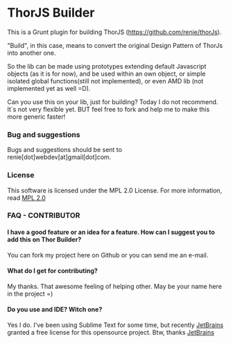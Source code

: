 ThorJS Builder
======

This is a Grunt plugin for building ThorJS (https://github.com/renie/thorJs).

"Build", in this case, means to convert the original Design Pattern of ThorJs
into another one.

So the lib can be made using prototypes extending default Javascript objects (as it is for now),
and be used within an own object, or simple isolated global functions(still not implemented),
or even AMD lib (not implemented yet as well =D).

Can you use this on your lib, just for building?
Today I do not recommend. It`s not very flexible yet.
BUT feel free to fork and help me to make this more generic faster!



### Bug and suggestions
Bugs and suggestions should be sent to renie[dot]webdev[at]gmail[dot]com.


### License
This software is licensed under the MPL 2.0 License. For more
information, read [MPL 2.0](http://www.mozilla.org/MPL/2.0/)


### FAQ - CONTRIBUTOR

#### I have a good feature or an idea for a feature. How can I suggest you to add this on Thor Builder?
You can fork my project here on Github or you can send me an e-mail.

#### What do I get for contributing?
My thanks. That awesome feeling of helping other. May be your name here in the project =)

#### Do you use and IDE? Witch one?
Yes I do. I've been using Sublime Text for some time, but recently [JetBrains](http://www.jetbrains.com/) granted a free license for this opensource project.
Btw, thanks [JetBrains](http://www.jetbrains.com/)
